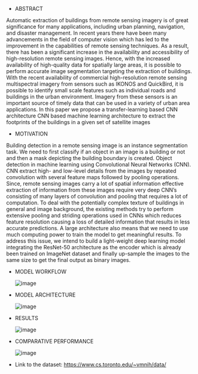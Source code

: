 - ABSTRACT

Automatic extraction of buildings from remote sensing imagery is of great significance for many applications, including urban planning, navigation, and disaster management. In recent years there have been many advancements in the field of computer vision which has led to the improvement in the capabilities of remote sensing techniques. As a result, there has been a significant increase in the availability and accessibility of high-resolution remote sensing images. Hence, with the 
increased availability of high-quality data for spatially large areas, it is possible to perform accurate image segmentation targeting the extraction of buildings.
With the recent availability of commercial high-resolution remote sensing multispectral imagery from sensors such as IKONOS and QuickBird, it is possible to identify small scale features such as individual roads and buildings in the urban environment. Imagery from these sensors is an important source of timely data that can be used in a variety of urban area applications. In this paper we propose a transfer-learning based CNN architecture CNN based machine learning architecture to extract the 
footprints of the buildings in a given set of satellite images

- MOTIVATION

Building detection in a remote sensing image is an instance segmentation task. We need to first classify if an object in an image is a building or not 
and then a mask depicting the building boundary is created. Object detection in machine learning using Convolutional Neural Networks (CNN). CNN extract 
high- and low-level details from the images by repeated convolution with several feature maps followed by pooling operations. Since, remote sensing images
carry a lot of spatial information effective extraction of information from these images require very deep CNN’s consisting of many layers of convolution 
and pooling that requires a lot of computation. To deal with the potentially complex texture of buildings in general and image background, the existing 
methods try to perform extensive pooling and striding operations used in CNNs which reduces feature resolution causing a loss of detailed information that 
results in less accurate predictions. A large architecture also means that we need to use much computing power to train the model to get meaningful results.
To address this issue, we intend to build a light-weight deep learning model integrating the ResNet-50 architecture as the encoder which is already been 
trained on ImageNet dataset and finally up-sample the images to the same size to get the final output as binary images.

- MODEL WORKFLOW
                        
     ![image](https://user-images.githubusercontent.com/45162308/119216683-bb2be480-baf2-11eb-8816-118403d5e8dc.png)



- MODEL ARCHITECTURE
             
     ![image](https://user-images.githubusercontent.com/45162308/119216653-8324a180-baf2-11eb-8e25-bad74a4cfd9e.png)

- RESULTS

     ![image](https://user-images.githubusercontent.com/45162308/119216813-840a0300-baf3-11eb-9cca-f4328a680f9e.png)

- COMPARATIVE PERFORMANCE

     ![image](https://user-images.githubusercontent.com/45162308/119216841-a865df80-baf3-11eb-8ae8-31346fc34b54.png)

* Link to the dataset: https://www.cs.toronto.edu/~vmnih/data/
